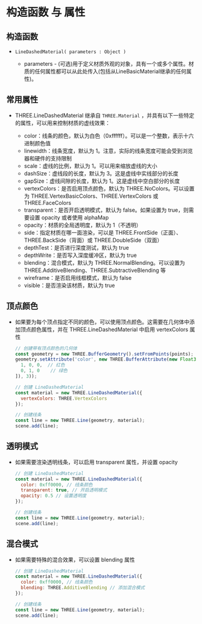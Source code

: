 # 构造函数 与 属性

## 构造函数

+ `LineDashedMaterial( parameters : Object )`

  + parameters - (可选)用于定义材质外观的对象，具有一个或多个属性。材质的任何属性都可以从此处传入(包括从LineBasicMaterial继承的任何属性)。

## 常用属性

+ THREE.LineDashedMaterial 继承自 `THREE.Material` ，并具有以下一些特定的属性，可以用来控制材质的虚线效果：

  + color：线条的颜色，默认为白色（0xffffff）。可以是一个整数，表示十六进制颜色值
  + linewidth：线条宽度，默认为 1。注意，实际的线条宽度可能会受到浏览器和硬件的支持限制
  + scale：虚线的比例，默认为 1。可以用来缩放虚线的大小
  + dashSize：虚线段的长度，默认为 3。这是虚线中实线部分的长度
  + gapSize：虚线间隙的长度，默认为 1。这是虚线中空白部分的长度
  + vertexColors：是否启用顶点颜色，默认为 THREE.NoColors。可以设置为 THREE.VertexBasicColors、THREE.VertexColors 或 THREE.FaceColors
  + transparent：是否开启透明模式，默认为 false。如果设置为 true，则需要设置 opacity 或者使用 alphaMap
  + opacity：材质的全局透明度，默认为 1（不透明）
  + side：指定材质在哪一面渲染，可以是 THREE.FrontSide（正面）、THREE.BackSide（背面）或 THREE.DoubleSide（双面）
  + depthTest：是否进行深度测试，默认为 true
  + depthWrite：是否写入深度缓冲区，默认为 true
  + blending：混合模式，默认为 THREE.NormalBlending。可以设置为 THREE.AdditiveBlending、THREE.SubtractiveBlending 等
  + wireframe：是否启用线框模式，默认为 false
  + visible：是否渲染该材质，默认为 true

## 顶点颜色

+ 如果要为每个顶点指定不同的颜色，可以使用顶点颜色。这需要在几何体中添加顶点颜色属性，并在 THREE.LineDashedMaterial 中启用 vertexColors 属性

  ```js
  // 创建带有顶点颜色的几何体
  const geometry = new THREE.BufferGeometry().setFromPoints(points);
  geometry.setAttribute('color', new THREE.BufferAttribute(new Float32Array([
    1, 0, 0,  // 红色
    0, 1, 0    // 绿色
  ]), 3));

  // 创建 LineDashedMaterial
  const material = new THREE.LineDashedMaterial({
    vertexColors: THREE.VertexColors
  });

  // 创建线条
  const line = new THREE.Line(geometry, material);
  scene.add(line);
  ```

## 透明模式

+ 如果需要渲染透明线条，可以启用 transparent 属性，并设置 opacity

  ```js
  // 创建 LineDashedMaterial
  const material = new THREE.LineDashedMaterial({
    color: 0xff0000, // 线条颜色
    transparent: true, // 开启透明模式
    opacity: 0.5 // 设置透明度
  });

  // 创建线条
  const line = new THREE.Line(geometry, material);
  scene.add(line);
  ```

## 混合模式

+ 如果需要特殊的混合效果，可以设置 blending 属性

  ```js
  // 创建 LineDashedMaterial
  const material = new THREE.LineDashedMaterial({
    color: 0xff0000, // 线条颜色
    blending: THREE.AdditiveBlending // 添加混合模式
  });

  // 创建线条
  const line = new THREE.Line(geometry, material);
  scene.add(line);
  ```